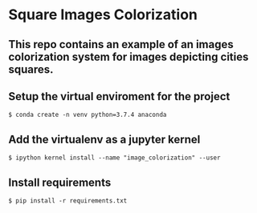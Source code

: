 # Square Images Colorization

## This repo contains an example of an images colorization system for images depicting cities squares.

## Setup the virtual enviroment for the project

`$ conda create -n venv python=3.7.4 anaconda`

## Add the virtualenv as a jupyter kernel

`$ ipython kernel install --name "image_colorization" --user`

## Install requirements

`$ pip install -r requirements.txt`
 
